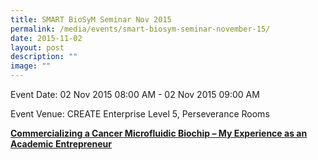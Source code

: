 ```yaml
---
title: SMART BioSyM Seminar Nov 2015
permalink: /media/events/smart-biosym-seminar-november-15/
date: 2015-11-02
layout: post
description: ""
image: ""
---
```



Event Date: 02 Nov 2015 08:00 AM - 02 Nov 2015 09:00 AM

Event Venue: CREATE Enterprise Level 5, Perseverance Rooms

**[Commercializing a Cancer Microfluidic Biochip – My Experience as an Academic Entrepreneur](http://web.mit.edu/smart/research/biosym/Lim%20CT%202Nov2015.pdf)**